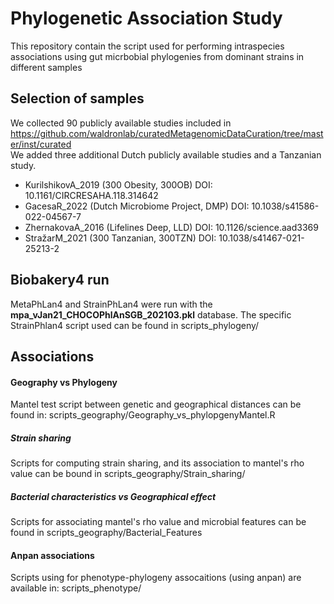 # Phylogenetic Association Study
This repository contain the script used for performing intraspecies associations using gut micrbobial phylogenies from dominant strains in different samples

## Selection of samples
We collected 90 publicly available studies included in https://github.com/waldronlab/curatedMetagenomicDataCuration/tree/master/inst/curated  
We added three additional Dutch publicly available studies and a Tanzanian study.
- KurilshikovA_2019 (300 Obesity, 300OB) DOI: 10.1161/CIRCRESAHA.118.314642
- GacesaR_2022 (Dutch Microbiome Project, DMP) DOI: 10.1038/s41586-022-04567-7
- ZhernakovaA_2016 (Lifelines Deep, LLD) DOI: 10.1126/science.aad3369
- StražarM_2021 (300 Tanzanian, 300TZN) DOI: 10.1038/s41467-021-25213-2

## Biobakery4 run
MetaPhLan4 and StrainPhLan4 were run with the **mpa_vJan21_CHOCOPhlAnSGB_202103.pkl** database.
The specific StrainPhlan4 script used can be found in scripts_phylogeny/  

## Associations
#### Geography vs Phylogeny
Mantel test script between genetic and geographical distances can be found in:
scripts_geography/Geography_vs_phylopgenyMantel.R
##### Strain sharing
Scripts for computing strain sharing, and its association to mantel's rho value can be bound in scripts_geography/Strain_sharing/
##### Bacterial characteristics vs Geographical effect
Scripts for associating mantel's rho value and microbial features can be found in scripts_geography/Bacterial_Features
#### Anpan associations
Scripts using for phenotype-phylogeny assocaitions (using anpan) are available in: scripts_phenotype/



 



